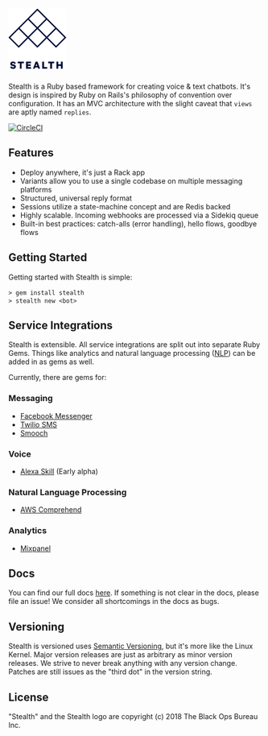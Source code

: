 # <a href='https://hellostealth.org'><img src='logo.svg' height='120' alt='Stealth Logo' aria-label='hellostealth.org' /></a>

Stealth is a Ruby based framework for creating voice & text chatbots. It's design is inspired by Ruby on Rails's philosophy of convention over configuration. It has an MVC architecture with the slight caveat that `views` are aptly named `replies`.

[![CircleCI](https://circleci.com/gh/whoisblackops/stealth.svg?style=svg&circle-token=63fb0f94994daf358fab46dd716e4da3578fd530)](https://circleci.com/gh/whoisblackops/stealth)

## Features

* Deploy anywhere, it's just a Rack app
* Variants allow you to use a single codebase on multiple messaging platforms
* Structured, universal reply format
* Sessions utilize a state-machine concept and are Redis backed
* Highly scalable. Incoming webhooks are processed via a Sidekiq queue
* Built-in best practices: catch-alls (error handling), hello flows, goodbye flows

## Getting Started

Getting started with Stealth is simple:

```
> gem install stealth
> stealth new <bot>
```

## Service Integrations

Stealth is extensible. All service integrations are split out into separate Ruby Gems. Things like analytics and natural language processing ([NLP](https://en.wikipedia.org/wiki/Natural-language_processing)) can be added in as gems as well.

Currently, there are gems for:

### Messaging
* [Facebook Messenger](https://github.com/whoisblackops/stealth-facebook)
* [Twilio SMS](https://github.com/whoisblackops/stealth-twilio)
* [Smooch](https://github.com/whoisblackops/stealth-smooch)

### Voice
* [Alexa Skill](https://github.com/whoisblackops/stealth-alexa) (Early alpha)

### Natural Language Processing
* [AWS Comprehend](https://github.com/whoisblackops/stealth-aws-comprehend)

### Analytics
* [Mixpanel](https://github.com/whoisblackops/stealth-mixpanel)

## Docs

You can find our full docs [here](https://www.notion.so/whoisblackops/Stealth-6b6e164381fe41cb9896cebf8302fa42). If something is not clear in the docs, please file an issue! We consider all shortcomings in the docs as bugs.

## Versioning

Stealth is versioned uses [Semantic Versioning](https://semver.org), but it's more like the Linux Kernel. Major version releases are just as arbitrary as minor version releases. We strive to never break anything with any version change. Patches are still issues as the "third dot" in the version string.

## License

"Stealth" and the Stealth logo are copyright (c) 2018 The Black Ops Bureau Inc.
